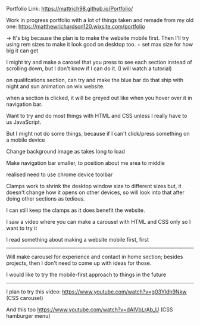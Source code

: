 

Portfolio Link: https://mattrich98.github.io/Portfolio/

Work in progress portfolio with a lot of things taken and remade from my old one: https://matthewrichardson120.wixsite.com/portfolio

-> It's big because the plan is to make the website mobile first. Then I'll try using rem sizes to make it look good on desktop too. + set max size for how big it can get

I might try and make a carosel that you press to see each section instead of scrolling down, but I don't know if I can do it. (I will watch a tutorial)

on qualifcations section, can try and make the blue bar do that ship with night and sun animation on wix website.

when a section is clicked, it will be greyed out like when you hover over it in navigation bar.

Want to try and do most things with HTML and CSS unless I really have to us JavaScript.

But I might not do some things, because if I can't click/press something on a mobile device

Change background image as takes long to load

Make navigation bar smaller, to position about me area to middle 

realised need to use chrome device toolbar

Clamps work to shrink the desktop window size to different sizes but, it doesn't change how it opens on other devices, so will look into that after doing other sections as tedious. 

I can still keep the clamps as it does benefit the website.

I saw a video where you can make a carousel with HTML and CSS only so I want to try it

I read something about making a website mobile first, first

______________________________________________________________

Will make carousel for experience and contact in home section; besides projects, then I don't need to come up with ideas for those.

I would like to try the mobile-first approach to things in the future

_________________________________________________________

I plan to try this video: https://www.youtube.com/watch?v=g03Yldh9Nkw (CSS carousel)

And this too https://www.youtube.com/watch?v=dAIVbLrAb_U (CSS hamburger menu)
